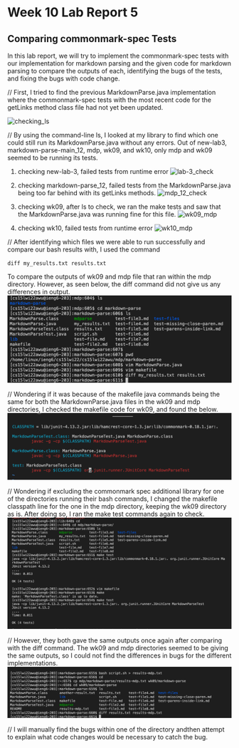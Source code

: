 # Week 10 Lab Report 5
## Comparing commonmark-spec Tests

In this lab report, we will try to implement the commonmark-spec tests with our implementation for markdown parsing and the given code for markdown parsing to compare the outputs of each, identifying the bugs of the tests, and fixing the bugs with code change.

// First, I tried to find the previous MarkdownParse.java implementation where the commonmark-spec tests with the most recent code for the getLinks method class file had not yet been updated. 

![checking_ls](ssh/ls/check.png)

// By using the command-line ls, I looked at my library to find which one could still run its MarkdownParse.java without any errors. Out of new-lab3, markdown-parse-main_12, mdp, wk09, and wk10, only mdp and wk09 seemed to be running its tests. 

1. checking new-lab-3, failed tests from runtime error
![lab-3_check](new-lab-3/fail/check.png)

2. checking markdown-parse_12, failed tests from the MarkdownParse.java being too far behind with its getLinks methods.
![mdp_12_check](mdp_12/fail/check.png)

3. checking wk09, after ls to check, we ran the make tests and saw that the MarkdownParse.java was running fine for this file.
![wk09_mdp](wk09/mdp/check.png)

4. checking wk10, failed tests from runtime error
![wk10_mdp](wk10/fail/check.png)

// After identifying which files we were able to run successfully and compare our bash results with, I used the command

```
diff my_results.txt results.txt
```
To compare the outputs of wk09 and mdp file that ran within the mdp directory.
However, as seen below, the diff command did not give us any differences in output.
![mdp_wk09_diff_check](mdp_wk09_diff_check.png)

// Wondering if it was because of the makefile java commands being the same for both the MarkdownParse.java files in the wk09 and mdp directories, I checked the makefile code for wk09, and found the below. 
![makefile_wk09](makefile_distinguish_wk09.png)

// Wondering if excluding the commonmark spec additional library for one of the directories running their bash commands, I changed the makefile classpath line for the one in the mdp directory, keeping the wk09 directory as is. 
After doing so, I ran the make test commands again to check. 
![change_makefile](change_makefile_mdp.png)

// However, they both gave the same outputs once again after comparing with the diff command. The wk09 and mdp directories seemed to be giving the same outputs, so I could not find the differences in bugs for the different implementations.
![create_diff_second](create_txt_both_cp_check.png)

// I will manually find the bugs within one of the directory andthen attempt to explain what code changes would be necessary to catch the bug. 



